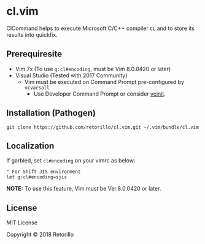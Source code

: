 # cl.vim

ClCommand helps to execute Microsoft C/C++ compiler `CL` and to store its
results into quickfix.

## Prerequiresite

- Vim.7x (To use `g:cl#encoding`, must be Vim 8.0.0420 or later)
- Visual Studio (Tested with 2017 Community)
  - Vim must be executed on Command Prompt pre-configured by `vcvarsall`
    - Use Developer Command Prompt or consider [vcinit](https://github.com/retorillo/vcinit).

## Installation (Pathogen)

```
git clone https://github.com/retorillo/cl.vim.git ~/.vim/bundle/cl.vim
```

## Localization

If garbled, set `cl#encoding` on your vimrc as below:

```viml
" For Shift-JIS environment
let g:cl#encoding=sjis
```

**NOTE:** To use this feature, Vim must be Ver.8.0.0420 or later.

## License

MIT License

Copyright © 2018 Retorillo
